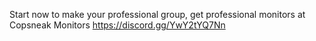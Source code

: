 Start now to make your professional group, get professional monitors at Copsneak Monitors  https://discord.gg/YwY2tYQ7Nn
